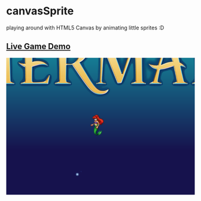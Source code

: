 # canvasSprite
playing around with HTML5 Canvas by animating little sprites :D

## [Live Game Demo](http://kadie.me/arielGameDemo)

![ariel game preview](https://raw.githubusercontent.com/kadie16/kadie16.github.io/master/arielAssets/arielPreview.png)
